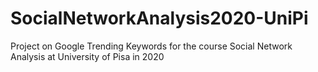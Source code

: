 # SocialNetworkAnalysis2020-UniPi
Project on Google Trending Keywords for the course Social Network Analysis at University of Pisa in 2020
